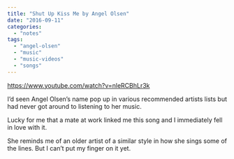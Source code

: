 ```yaml
---
title: "Shut Up Kiss Me by Angel Olsen"
date: "2016-09-11"
categories: 
  - "notes"
tags: 
  - "angel-olsen"
  - "music"
  - "music-videos"
  - "songs"
---
```


https://www.youtube.com/watch?v=nleRCBhLr3k

I’d seen Angel Olsen’s name pop up in various recommended artists lists but had never got around to listening to her music.

Lucky for me that a mate at work linked me this song and I immediately fell in love with it.

She reminds me of an older artist of a similar style in how she sings some of the lines. But I can’t put my finger on it yet.
